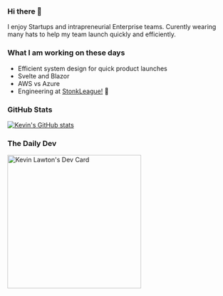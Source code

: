 ### Hi there 👋

I enjoy Startups and intrapreneurial Enterprise teams. Curently wearing many hats to help my team launch quickly and efficiently. 

<!-- If you found value in something I have created, please feel free to give me a shout out [@kevlawton](https://twitter.com/kevlawton/) or give some ♥ via [mail](mailto:kevin.lawton@nyu.edu). 
 -->
 
<!--
<p align='center'>
<a href="https://www.linkedin.com/in/lawtonkevin/"><img height="30" src="https://github.com/kevlawton/kevlawton/linkedin.png?raw=true"></a>&nbsp;&nbsp;
<a href="https://twitter.com/kevlawton"><img height="30" src="https://github.com/kevlawton/kevlawton/blob/master/twitter.png?raw=true"></a>&nbsp;&nbsp;
<a href="mailto:kevin.lawton@nyu.edu"><img height="30" src="https://github.com/kevlawton/kevlawton/blob/master/mail.png?raw=true"></a>
<a href="https://mytrashcode.com"><img height="30" src="https://github.com/kevlawton/kevlawton/blob/master/blog.png?raw=true"></a>
</p>
-->

### What I am working on these days
   - Efficient system design for quick product launches 
   - Svelte and Blazor 
   - AWS vs Azure 
   - Engineering at <a href="https://stonkleague.com">StonkLeague!</a> :100: 

### GitHub Stats
[![Kevin's GitHub stats](https://github-readme-stats.vercel.app/api?username=kevlawton&count_private=true&show_icons=true&theme=tokyonight)](https://github.com/kevlawton/github-readme-stats)

### The Daily Dev 
<a href="https://app.daily.dev/kevlawton"><img src="https://api.daily.dev/devcards/9838511bb6bc43d9a8d53c40ea77d05d.png?r=jh1" width="300" alt="Kevin Lawton's Dev Card"/></a>

<!-- 
[![Top Langs](https://github-readme-stats.vercel.app/api/top-langs/?username=kevlawton&theme=tokyonight&count_private=true)](https://github.com/kevlawton/github-readme-stats)
-->
